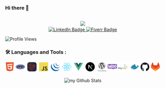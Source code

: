 ### Hi there 👋
<br />
<div id="header" align="center">
  <img src="https://media.giphy.com/media/M9gbBd9nbDrOTu1Mqx/giphy.gif" width="100"/>
  <div id="badges">
  <a href="https://www.linkedin.com/in/charith-abeysinghe-klcp/">
    <img src="https://img.shields.io/badge/LinkedIn-blue?style=for-the-badge&logo=linkedin&logoColor=white" alt="LinkedIn Badge"/>
    </a>
<a href="https://www.fiverr.com/klcpabeysinghe">
  <img src="https://img.shields.io/badge/Fiverr-1DBF73.svg?style=for-the-badge&logo=Fiverr&logoColor=white" alt="Fiverr      Badge"/> 
     </a>
</div>
  
</div>

![Profile Views](http://img.shields.io/badge/Profile%20Views-2-blue)
<br />

### :hammer_and_wrench: Languages and Tools :
<div>
<img width="30px" src="https://raw.githubusercontent.com/devicons/devicon/master/icons/html5/html5-original.svg" alt="CharithAbeysinghe: HTML5" /> 
<img width="30px" src="https://raw.githubusercontent.com/devicons/devicon/master/icons/php/php-original.svg" alt="CharithAbeysinghe: PHP" />&nbsp;
<img width="30px" src="https://raw.githubusercontent.com/tandpfun/skill-icons/main/icons/Laravel-Dark.svg" alt="CharithAbeysinghe: Laravel" />&nbsp; 
<img width="30px" src="https://raw.githubusercontent.com/devicons/devicon/master/icons/javascript/javascript-original.svg" alt="CharithAbeysinghe: Javascript" />&nbsp;
<img width="30px" src="https://raw.githubusercontent.com/devicons/devicon/master/icons/jquery/jquery-original.svg" alt="CharithAbeysinghe: Jquery" />&nbsp; 
<img width="30px" src="https://raw.githubusercontent.com/devicons/devicon/master/icons/react/react-original.svg" alt="CharithAbeysinghe: React" />&nbsp; 
<img width="30px" src="https://raw.githubusercontent.com/devicons/devicon/master/icons/vuejs/vuejs-original.svg" alt="CharithAbeysinghe: VueJS" />&nbsp;
<img width="30px" src="https://raw.githubusercontent.com/devicons/devicon/master/icons/nextjs/nextjs-original.svg" alt="CharithAbeysinghe: Nextjs" />&nbsp; 
<img width="30px" src="https://raw.githubusercontent.com/devicons/devicon/master/icons/wordpress/wordpress-original.svg" alt="CharithAbeysinghe: Wordpress" />
<img width="30px" src="https://raw.githubusercontent.com/devicons/devicon/master/icons/woocommerce/woocommerce-original.svg" alt="CharithAbeysinghe: Woocommerce" />
<img width="30px" src="https://raw.githubusercontent.com/devicons/devicon/master/icons/mysql/mysql-original-wordmark.svg" alt="CharithAbeysinghe: MySQL" />&nbsp; 
<img width="30px" src="https://raw.githubusercontent.com/devicons/devicon/master/icons/docker/docker-original.svg" alt="CharithAbeysinghe: Docker" />
<img width="30px" src="https://raw.githubusercontent.com/devicons/devicon/master/icons/github/github-original.svg" alt="CharithAbeysinghe: Github" />
<img width="30px" src="https://raw.githubusercontent.com/devicons/devicon/master/icons/gitlab/gitlab-original.svg" alt="CharithAbeysinghe: Gitlab" />
</div>


<br/>

<div align="center">
<img align="center" src="https://github-readme-stats.vercel.app/api?username=CharithAbeysinghe&include_all_commits=true&count_private=true&show_icons=true&line_height=20&title_color=2B5BBD&icon_color=1124BB&text_color=A1A1A1&bg_color=0,000000,130F40" alt="my Github Stats"/>
</div>


<!--
**CharithAbeysinghe/CharithAbeysinghe** is a ✨ _special_ ✨ repository because its `README.md` (this file) appears on your GitHub profile.

Here are some ideas to get you started:

- 🔭 I’m currently working on ...
- 🌱 I’m currently learning ...
- 👯 I’m looking to collaborate on ...
- 🤔 I’m looking for help with ...
- 💬 Ask me about ...
- 📫 How to reach me: ...
- 😄 Pronouns: ...
- ⚡ Fun fact: ...
-->
